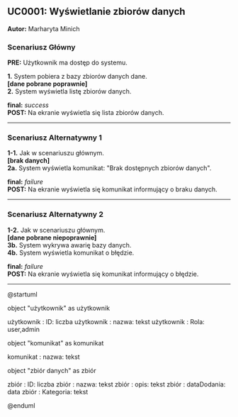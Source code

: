 ## UC0001: Wyświetlanie zbiorów danych

**Autor:** Marharyta Minich

### **Scenariusz Główny**

**PRE:** Użytkownik ma dostęp do systemu. 

**1.** System pobiera z bazy zbiorów danych dane.  
**[dane pobrane poprawnie]**  
**2.** System wyświetla listę zbiorów danych.  

**final:** *success*  
**POST:** Na ekranie wyświetla się lista zbiorów danych.  

---

### **Scenariusz Alternatywny 1**

**1-1.** Jak w scenariuszu głównym.  
**[brak danych]**  
**2a.** System wyświetla komunikat: "Brak dostępnych zbiorów danych".  

**final:** *failure*  
**POST:** Na ekranie wyświetla się komunikat informujący o braku danych.  

---

### **Scenariusz Alternatywny 2**

**1-2.** Jak w scenariuszu głównym.  
**[dane pobrane niepoprawnie]**  
**3b.** System wykrywa awarię bazy danych.  
**4b.** System wyświetla komunikat o błędzie.  

**final:** *failure*  
**POST:** Na ekranie wyświetla się komunikat informujący o błędzie.  

---
@startuml

object "użytkownik" as użytkownik

użytkownik : ID: liczba
użytkownik : nazwa: tekst
użytkownik : Rola: user,admin
 

object "komunikat" as komunikat

komunikat : nazwa: tekst

object "zbiór danych" as zbiór

zbiór : ID: liczba
zbiór : nazwa: tekst
zbiór : opis: tekst
zbiór : dataDodania: data
zbiór : Kategoria: tekst

@enduml
